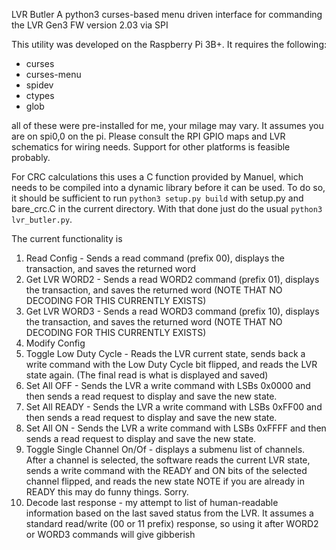 LVR Butler
A python3 curses-based menu driven interface for commanding the LVR Gen3 FW version 2.03 via SPI

This utility was developed on the Raspberry Pi 3B+. It requires the following:

* curses
* curses-menu
* spidev
* ctypes
* glob

all of these were pre-installed for me, your milage may vary. It assumes you are on spi0,0 on the pi. Please consult the RPI GPIO maps and LVR schematics for wiring needs. Support for other platforms is feasible probably.

For CRC calculations this uses a C function provided by Manuel, which needs to be compiled into a dynamic library before it can be used.
To do so, it should be sufficient to run `python3 setup.py build` with setup.py and bare_crc.C in the current directory. With that done
just do the usual `python3 lvr_butler.py`. 

The current functionality is

1) Read Config - Sends a read command (prefix 00), displays the transaction, and saves the returned word
2) Get LVR WORD2 - Sends a read WORD2 command (prefix 01), displays the transaction, and saves the returned word (NOTE THAT NO DECODING FOR THIS CURRENTLY EXISTS)
3) Get LVR WORD3 - Sends a read WORD3 command (prefix 10), displays the transaction, and saves the returned word (NOTE THAT NO DECODING FOR THIS CURRENTLY EXISTS)
4) Modify Config
  1) Toggle Low Duty Cycle - Reads the LVR current state, sends back a write command with the Low Duty Cycle bit flipped, and reads the LVR state again. (The final read is what is displayed and saved)
  2) Set All OFF - Sends the LVR a write command with LSBs 0x0000 and then sends a read request to display and save the new state.
  3) Set All READY - Sends the LVR a write command with LSBs 0xFF00 and then sends a read request to display and save the new state.
  4) Set All ON - Sends the LVR a write command with LSBs 0xFFFF and then sends a read request to display and save the new state.
  5) Toggle Single Channel On/Of - displays a submenu list of channels. After a channel is selected, the software reads the current LVR state, sends a write command with the READY and ON bits of the selected channel flipped, and reads the new state
  NOTE if you are already in READY this may do funny things. Sorry.
5) Decode last response - my attempt to list of human-readable information based on the last saved status from the LVR. It assumes a standard read/write (00 or 11 prefix) response, so using it after WORD2 or WORD3 commands will give gibberish
